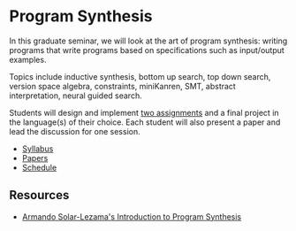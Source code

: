 # Program Synthesis

In this graduate seminar, we will look at the art of program synthesis:
writing programs that write programs based on specifications such as input/output examples.

Topics include inductive synthesis, bottom up search, top down search, version space algebra, constraints, miniKanren, SMT, abstract interpretation, neural guided search.

Students will design and implement [two assignments](assignments.html) and a final project in the language(s) of their choice.
Each student will also present a paper and lead the discussion for one session.

- [Syllabus](syllabus.html)
- [Papers](papers.html)
- [Schedule](schedule.html)

## Resources

- [Armando Solar-Lezama's Introduction to Program Synthesis](http://people.csail.mit.edu/asolar/SynthesisCourse/TOC.htm)
